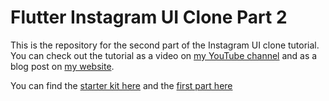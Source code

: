 # Flutter Instagram UI Clone Part 2
This is the repository for the second part of the Instagram UI clone tutorial. You can check out the tutorial as a video on [my YouTube channel](https://www.youtube.com/channel/UCFKyQmNUw5FGcQr0lad5SHg) and as a blog post on [my website](https://www.mercihohmann.com).

You can find the [starter kit here](https://github.com/mercihohmann/flutter-instagram-ui-clone-starter) and the [first part here](https://github.com/mercihohmann/flutter-instagram-ui-clone-homescreen-part1)
